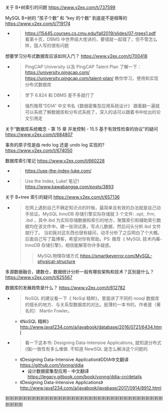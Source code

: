 
关于 B+树索引的问题 https://www.v2ex.com/t/737599

MySQL B+树的 “孩子个数” 和 “key 的个数” 到底是不是相等的 https://www.v2ex.com/t/719174
- > https://15445.courses.cs.cmu.edu/fall2019/slides/07-trees1.pdf <br> 看第十页，DBMS 中世界级大佬讲的，要错就一起错了，但不管怎么样，国人写的很有问题

想要学习分布式数据库应该如何入门？ https://www.v2ex.com/t/700418
- > PingCAP University 以及 PingCAP Talent Plan 了解一下： https://university.pingcap.com/ https://university.pingcap.com/talent-plan/ 教你学习，使用和实现分布式数据库
- > 学下 6.824 和 DBMS 差不多就行了
- > 强烈推荐“DDIA” 中文书名《数据密集型应用系统设计》 跟着翻一遍就可以系统了解数据库和分布式系统了，深入的话可以跟着书中给出的论文引用走

关于“数据库系统概念 - 第 15 章 并发控制 - 15.5 基于有效性检查的协议”的疑问 https://www.v2ex.com/t/684807

事务的原子性是由 redo log 还是 undo log 实现的? https://www.v2ex.com/t/674050

数据库索引笔记 https://www.v2ex.com/t/660228
- > https://use-the-index-luke.com/
- > Use the Index, Luke! 笔记1 https://www.kawabangga.com/posts/3893

关于 B+tree 索引的疑问 https://www.v2ex.com/t/657136
- > 在网上遇到自己不确定知识点的时候，最简单且有效的办法就是自己动手验证。MySQL InnoDB 存储引擎实际存储就 3 个文件: .opt, .frm, .ibd ，其中.ibd 为实际存储数据和索引的地方，聚簇索引和辅助索引数据均在该文件中。建一张测试表，写点儿数据，然后闷头分析.ibd 文件就行了。
当初我对这东西也很有疑问，动手分析了之后明白了个大概。后面自己写了篇博客，希望对你有帮助。PS: 推荐《 MySQL 技术内幕-InnoDB 存储引擎》，相信能解答你许多疑惑。
  >> MySQL物理存储方式 https://smartkeyerror.com/MySQL-physical-structure

多源数据融合，建数仓，数据统计分析一般有哪些架构和技术？区别是什么？ https://www.v2ex.com/t/625567

数据库的发展趋势是什么？ https://www.v2ex.com/t/612782
- > NoSQL 的建议看一下《 NoSql 精粹》，里面讲了不同的 nosql 数据库的擅长的地方、与关系型数据库的对比。挺薄的一本书的。作者是（著名的） Martin Fowler。
  * 《NoSQL 精粹》 http://www.java1234.com/a/javabook/database/2016/0721/6434.html
- > 看一下这本书: Designing Data-Intensive Applications, 就知道分布式(强)一致性有多么难做. 不知道 NewSQL 是怎么解决这个问题的.
  * 《Designing Data-Intensive Application》DDIA中文翻译 https://github.com/Vonng/ddia
    + 设计数据密集型应用 - 中文翻译 https://legacy.gitbook.com/book/vonng/ddia-cn/details
  * 《Designing Data-Intensive Applications》 http://www.java1234.com/a/javabook/javabase/2017/0914/8912.html

:u5272::u5272::u5272::u5272::u5272::u5272::u5272::u5272::u5272::u5272::u5272::u5272::u5272::u5272::u5272::u5272::u5272::u5272::u5272::u5272::u5272::u5272::u5272::u5272::u5272::u5272::u5272::u5272::u5272::u5272::u5272::u5272::u5272::u5272::u5272::u5272::u5272::u5272::u5272::u5272:
